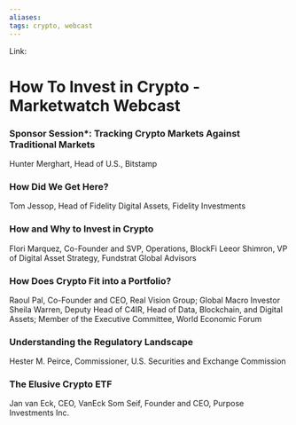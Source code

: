 ```yaml
---
aliases:
tags: crypto, webcast
---
```

Link:

# How To Invest in Crypto - Marketwatch Webcast

### Sponsor Session*: Tracking Crypto Markets Against Traditional Markets
Hunter Merghart, Head of U.S., Bitstamp



### How Did We Get Here? 
Tom Jessop, Head of Fidelity Digital Assets, Fidelity Investments

### How and Why to Invest in Crypto
Flori Marquez, Co-Founder and SVP, Operations, BlockFi
Leeor Shimron, VP of Digital Asset Strategy, Fundstrat Global Advisors

### How Does Crypto Fit into a Portfolio?
Raoul Pal, Co-Founder and CEO, Real Vision Group; Global Macro Investor
Sheila Warren, Deputy Head of C4IR, Head of Data, Blockchain, and Digital Assets; Member of the Executive Committee, World Economic Forum

### Understanding the Regulatory Landscape
Hester M. Peirce, Commissioner, U.S. Securities and Exchange Commission

### The Elusive Crypto ETF
Jan van Eck, CEO, VanEck
Som Seif, Founder and CEO, Purpose Investments Inc. 
